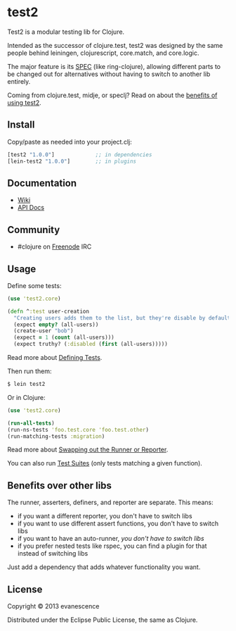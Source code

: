 # test2

Test2 is a modular testing lib for Clojure.

Intended as the successor of clojure.test, test2 was designed by the same people behind leiningen, clojurescript, core.match, and core.logic.

The major feature is its [SPEC](SPEC.md) (like ring-clojure), allowing different parts to be changed out for alternatives without having to switch to another lib entirely.

Coming from clojure.test, midje, or speclj? Read on about the [benefits of using test2](#benefits-over-other-libs).

## Install

Copy/paste as needed into your project.clj:

```clojure
[test2 "1.0.0"]             ;; in dependencies
[lein-test2 "1.0.0"]        ;; in plugins
```

## Documentation

* [Wiki](https://github.com/evanescence/test2/wiki)
* [API Docs](http://evanescence.github.com/test2)

## Community

* #clojure on [Freenode](http://freenode.net/) IRC

## Usage

Define some tests:

```clojure
(use 'test2.core)

(defn ^:test user-creation
  "Creating users adds them to the list, but they're disable by default." []
  (expect empty? (all-users))
  (create-user "bob")
  (expect = 1 (count (all-users)))
  (expect truthy? (:disabled (first (all-users)))))
```

Read more about [Defining Tests](../../wiki/Home#defining-tests).

Then run them:

```bash
$ lein test2
```

Or in Clojure:

```clojure
(use 'test2.core)

(run-all-tests)
(run-ns-tests 'foo.test.core 'foo.test.other)
(run-matching-tests :migration)
```

Read more about [Swapping out the Runner or Reporter](../../wiki/Home#swapping-out-the-runner-or-reporter).

You can also run [Test Suites](../../wiki/Home#test-suites) (only tests matching a given function).

## Benefits over other libs

The runner, asserters, definers, and reporter are separate. This means:

* if you want a different reporter, you don't have to switch libs
* if you want to use different assert functions, you don't have to switch libs
* if you want to have an auto-runner, *you don't have to switch libs*
* if you prefer nested tests like rspec, you can find a plugin for that instead of switching libs

Just add a dependency that adds whatever functionality you want.





## License

Copyright © 2013 evanescence

Distributed under the Eclipse Public License, the same as Clojure.
